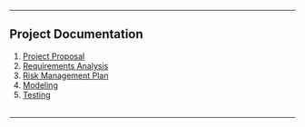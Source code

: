 ---

## Project Documentation  
1. [Project Proposal](project_proposal.pdf) 
2. [Requirements Analysis](requirements_analysis.pdf)
3. [Risk Management Plan](risk_management_plan.pdf)
4. [Modeling](modeling.pdf)
5. [Testing](testing.pdf)<br><br>

___

